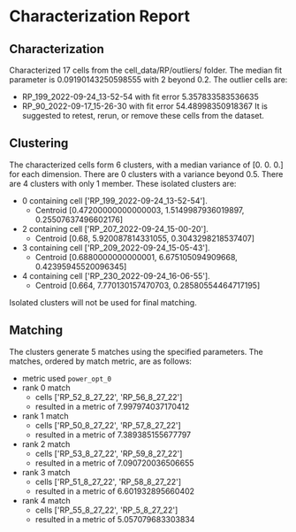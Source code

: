 # Characterization Report

## Characterization

Characterized 17 cells from the cell_data/RP/outliers/ folder.
The median fit parameter is 0.09190143250598555 with 2 beyond 0.2.
The outlier cells are:

- RP_199_2022-09-24_13-52-54 with fit error 5.357833583536635
- RP_90_2022-09-17_15-26-30 with fit error 54.48998350918367
It is suggested to retest, rerun, or remove these cells from the dataset.

## Clustering

The characterized cells form 6 clusters, with a median variance of [0. 0. 0.] for each dimension.
There are 0 clusters with a variance beyond 0.5.
There are 4 clusters with only 1 member.
These isolated clusters are:

- 0 containing cell ['RP_199_2022-09-24_13-52-54'].
  - Centroid [0.47200000000000003, 1.5149987936019897, 0.25507637496602176]
- 2 containing cell ['RP_207_2022-09-24_15-00-20'].
  - Centroid [0.68, 5.920087814331055, 0.3043298218537407]
- 3 containing cell ['RP_209_2022-09-24_15-05-43'].
  - Centroid [0.6880000000000001, 6.675105094909668, 0.42395945520096345]
- 4 containing cell ['RP_230_2022-09-24_16-06-55'].
  - Centroid [0.664, 7.770130157470703, 0.28580554464717195]

Isolated clusters will not be used for final matching.

## Matching

The clusters generate 5 matches using the specified parameters.
The matches, ordered by match metric, are as follows:

- metric used `power_opt_0`
- rank 0 match
  - cells ['RP_52_8_27_22', 'RP_56_8_27_22']
  - resulted in a metric of 7.997974037170412
- rank 1 match
  - cells ['RP_50_8_27_22', 'RP_57_8_27_22']
  - resulted in a metric of 7.389385155677797
- rank 2 match
  - cells ['RP_53_8_27_22', 'RP_59_8_27_22']
  - resulted in a metric of 7.090720036506655
- rank 3 match
  - cells ['RP_51_8_27_22', 'RP_58_8_27_22']
  - resulted in a metric of 6.601932895660402
- rank 4 match
  - cells ['RP_55_8_27_22', 'RP_5_8_27_22']
  - resulted in a metric of 5.057079683303834
